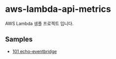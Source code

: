 # aws-lambda-api-metrics
AWS Lambda 샘플 프로젝트 입니다.

## Samples

- [101 echo-eventbridge](./echo-eventbridge/HELP.md)
